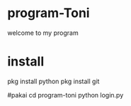 # program-Toni
welcome to my program

# install
pkg install python
pkg install git

#pakai
cd program-toni
python login.py
